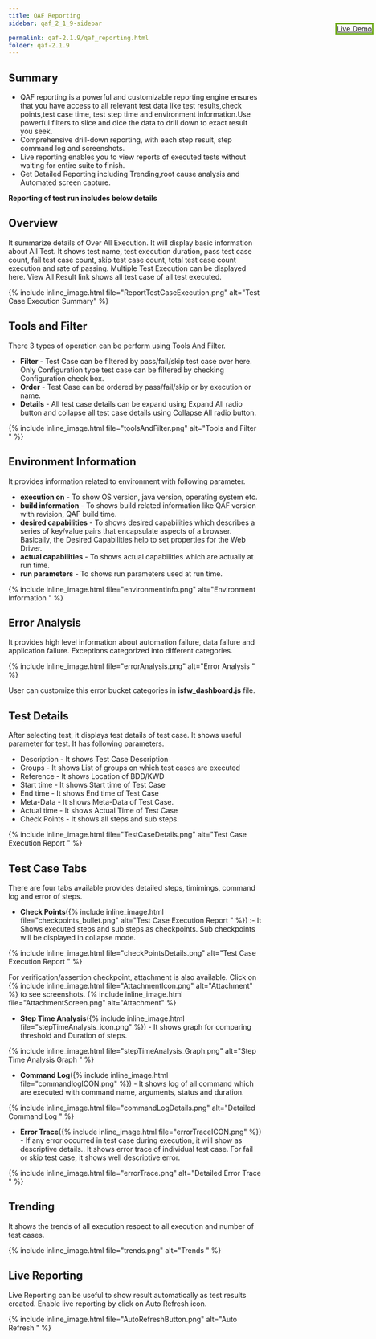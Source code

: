 ```yaml
---
title: QAF Reporting
sidebar: qaf_2_1_9-sidebar

permalink: qaf-2.1.9/qaf_reporting.html
folder: qaf-2.1.9
---
```


## Summary

* QAF reporting is a powerful and customizable reporting engine ensures that you have access to all relevant test data like test results,check points,test case time, test step time and environment information.Use powerful filters to slice and dice the data to drill down to exact result you seek.
* Comprehensive drill-down reporting, with each step result, step command log and screenshots.
* Live reporting enables you to view reports of executed tests without waiting for entire suite to finish.
* Get Detailed Reporting including Trending,root cause analysis and Automated screen capture. 

 
**Reporting of test run includes below details**

## Overview

It summarize details of Over All Execution. It will display basic information about All Test. It shows test name, test execution duration, pass test case count, fail test case count, skip test case count, total test case count execution and rate of passing. Multiple Test Execution can be displayed here. View All Result link shows all test case of all test executed.

{% include inline_image.html file="ReportTestCaseExecution.png" alt="Test Case Execution Summary" %}

## Tools and Filter
There 3 types of operation can be perform using Tools And Filter.

* **Filter** - Test Case can be filtered by pass/fail/skip test case over here. Only Configuration type test case can be filtered by checking Configuration check box.
* **Order** - Test Case can be ordered by pass/fail/skip or by execution or name.
* **Details** - All test case details can be expand using Expand All radio button and collapse all test case details using Collapse All radio button.


{% include inline_image.html file="toolsAndFilter.png" alt="Tools and Filter "  %}

## Environment Information 

It provides information related to environment with following parameter.

* **execution on** - To show OS version, java version, operating system etc.
* **build information** - To shows build related information like QAF version with revision, QAF build time.
* **desired capabilities** - To shows desired capabilities which describes a series of key/value pairs that encapsulate aspects of a browser. Basically, the Desired Capabilities help to set properties for the Web Driver.
* **actual capabilities** - To shows actual capabilities which are actually at run time.
* **run parameters** - To shows run parameters used at run time.

{% include inline_image.html file="environmentInfo.png" alt="Environment Information "  %}

## Error Analysis 
It provides high level information about automation failure, data failure and application failure. Exceptions categorized into different categories. 

{% include inline_image.html file="errorAnalysis.png" alt="Error Analysis "  %}

User can customize this error bucket categories in **isfw_dashboard.js** file.
 

 
## Test Details

After selecting test, it displays test details of test case. It shows useful parameter for test. It has following parameters.

* Description - It shows Test Case Description
* Groups - It shows List of groups on which test cases are executed
* Reference - It shows Location of BDD/KWD
* Start time - It shows Start time of Test Case
* End time - It shows End time of Test Case
* Meta-Data - It shows Meta-Data of Test Case.
* Actual time - It shows Actual Time of Test Case
* Check Points - It shows all steps and sub steps.

{% include inline_image.html file="TestCaseDetails.png" alt="Test Case Execution Report " %}

##  Test Case Tabs

There are four tabs available provides detailed steps, timimings, command log and error of steps.

* **Check Points**({% include inline_image.html file="checkpoints_bullet.png" alt="Test Case Execution Report " %}) :- It Shows executed  steps and sub steps as checkpoints. Sub checkpoints will be displayed in collapse mode. 

{% include inline_image.html file="checkPointsDetails.png" alt="Test Case Execution Report " %}

For verification/assertion checkpoint, attachment is also available. Click on {% include inline_image.html file="AttachmentIcon.png" alt="Attachment" %} to see screenshots.
{% include inline_image.html file="AttachmentScreen.png" alt="Attachment" %} 

* **Step Time Analysis**({% include inline_image.html file="stepTimeAnalysis_icon.png" %}) - It shows graph for comparing threshold and Duration of steps.

{% include inline_image.html file="stepTimeAnalysis_Graph.png" alt="Step Time Analysis Graph " %} 

* **Command Log**({% include inline_image.html file="commandlogICON.png" %}) - It shows log of all command which are executed with command name, arguments, status and duration.

{% include inline_image.html file="commandLogDetails.png" alt="Detailed Command Log  "  %}


* **Error Trace**({% include inline_image.html file="errorTraceICON.png" %}) - If any error occurred in test case during execution, it will show as descriptive details.. It shows error trace of individual test case. For fail or skip test case, it shows well descriptive error.

{% include inline_image.html file="errorTrace.png" alt="Detailed Error Trace "  %}


## Trending
It shows the trends of all execution respect to all execution and number of test cases.

{% include inline_image.html file="trends.png" alt="Trends "  %}


## Live Reporting

Live Reporting can be useful to show result automatically as test results created. Enable live reporting by click on Auto Refresh icon.
<div style="position: fixed;border: 3px solid #73AD21;right:5px;top:100px"><a href="dashboard.htm" target="_blank">Live Demo</a></div>

{% include inline_image.html file="AutoRefreshButton.png" alt="Auto Refresh "  %}

